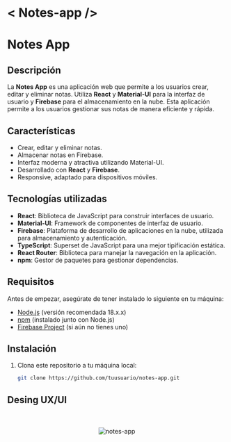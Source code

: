 # < Notes-app />

# Notes App

## Descripción

La **Notes App** es una aplicación web que permite a los usuarios crear, editar y eliminar notas. Utiliza **React** y **Material-UI** para la interfaz de usuario y **Firebase** para el almacenamiento en la nube. Esta aplicación permite a los usuarios gestionar sus notas de manera eficiente y rápida.

## Características

- Crear, editar y eliminar notas.
- Almacenar notas en Firebase.
- Interfaz moderna y atractiva utilizando Material-UI.
- Desarrollado con **React** y **Firebase**.
- Responsive, adaptado para dispositivos móviles.

## Tecnologías utilizadas

- **React**: Biblioteca de JavaScript para construir interfaces de usuario.
- **Material-UI**: Framework de componentes de interfaz de usuario.
- **Firebase**: Plataforma de desarrollo de aplicaciones en la nube, utilizada para almacenamiento y autenticación.
- **TypeScript**: Superset de JavaScript para una mejor tipificación estática.
- **React Router**: Biblioteca para manejar la navegación en la aplicación.
- **npm**: Gestor de paquetes para gestionar dependencias.

## Requisitos

Antes de empezar, asegúrate de tener instalado lo siguiente en tu máquina:

- [Node.js](https://nodejs.org/) (versión recomendada 18.x.x)
- [npm](https://www.npmjs.com/) (instalado junto con Node.js)
- [Firebase Project](https://firebase.google.com/) (si aún no tienes uno)

## Instalación

1. Clona este repositorio a tu máquina local:

   ```bash
   git clone https://github.com/tuusuario/notes-app.git

## Desing UX/UI

<div align="center">
 <br></br>
 <img style="max-width: "100%"; height: auto;" src="https://imgur.com/dsr4wPd.png" alt="notes-app">
</div>
<br></br>
